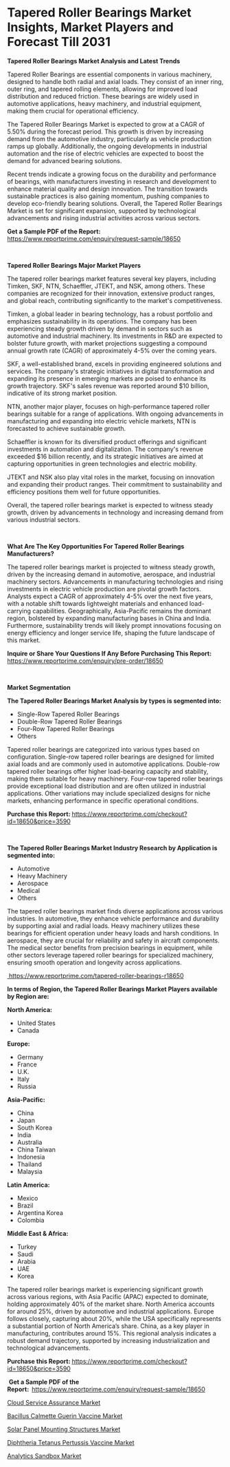 <p><h1>Tapered Roller Bearings Market Insights, Market Players and Forecast Till 2031</h1></p><p><strong>Tapered Roller Bearings Market Analysis and Latest Trends</strong></p>
<p><p>Tapered Roller Bearings are essential components in various machinery, designed to handle both radial and axial loads. They consist of an inner ring, outer ring, and tapered rolling elements, allowing for improved load distribution and reduced friction. These bearings are widely used in automotive applications, heavy machinery, and industrial equipment, making them crucial for operational efficiency.</p><p>The Tapered Roller Bearings Market is expected to grow at a CAGR of 5.50% during the forecast period. This growth is driven by increasing demand from the automotive industry, particularly as vehicle production ramps up globally. Additionally, the ongoing developments in industrial automation and the rise of electric vehicles are expected to boost the demand for advanced bearing solutions. </p><p>Recent trends indicate a growing focus on the durability and performance of bearings, with manufacturers investing in research and development to enhance material quality and design innovation. The transition towards sustainable practices is also gaining momentum, pushing companies to develop eco-friendly bearing solutions. Overall, the Tapered Roller Bearings Market is set for significant expansion, supported by technological advancements and rising industrial activities across various sectors.</p></p>
<p><strong>Get a Sample PDF of the Report:&nbsp;</strong> <a href="https://www.reportprime.com/enquiry/request-sample/18650?utm_campaign=1144&utm_medium=2&utm_source=Github&utm_content=ia&utm_term=21112024&utm_id=tapered-roller-bearings">https://www.reportprime.com/enquiry/request-sample/18650</a></p>
<p>&nbsp;</p>
<p><strong>Tapered Roller Bearings Major Market Players</strong></p>
<p><p>The tapered roller bearings market features several key players, including Timken, SKF, NTN, Schaeffler, JTEKT, and NSK, among others. These companies are recognized for their innovation, extensive product ranges, and global reach, contributing significantly to the market's competitiveness.</p><p>Timken, a global leader in bearing technology, has a robust portfolio and emphasizes sustainability in its operations. The company has been experiencing steady growth driven by demand in sectors such as automotive and industrial machinery. Its investments in R&D are expected to bolster future growth, with market projections suggesting a compound annual growth rate (CAGR) of approximately 4-5% over the coming years.</p><p>SKF, a well-established brand, excels in providing engineered solutions and services. The company's strategic initiatives in digital transformation and expanding its presence in emerging markets are poised to enhance its growth trajectory. SKF's sales revenue was reported around $10 billion, indicative of its strong market position.</p><p>NTN, another major player, focuses on high-performance tapered roller bearings suitable for a range of applications. With ongoing advancements in manufacturing and expanding into electric vehicle markets, NTN is forecasted to achieve sustainable growth.</p><p>Schaeffler is known for its diversified product offerings and significant investments in automation and digitalization. The company's revenue exceeded $16 billion recently, and its strategic initiatives are aimed at capturing opportunities in green technologies and electric mobility.</p><p>JTEKT and NSK also play vital roles in the market, focusing on innovation and expanding their product ranges. Their commitment to sustainability and efficiency positions them well for future opportunities.</p><p>Overall, the tapered roller bearings market is expected to witness steady growth, driven by advancements in technology and increasing demand from various industrial sectors.</p></p>
<p>&nbsp;</p>
<p><strong>What Are The Key Opportunities For Tapered Roller Bearings Manufacturers?</strong></p>
<p><p>The tapered roller bearings market is projected to witness steady growth, driven by the increasing demand in automotive, aerospace, and industrial machinery sectors. Advancements in manufacturing technologies and rising investments in electric vehicle production are pivotal growth factors. Analysts expect a CAGR of approximately 4-5% over the next five years, with a notable shift towards lightweight materials and enhanced load-carrying capabilities. Geographically, Asia-Pacific remains the dominant region, bolstered by expanding manufacturing bases in China and India. Furthermore, sustainability trends will likely prompt innovations focusing on energy efficiency and longer service life, shaping the future landscape of this market.</p></p>
<p><strong>Inquire or Share Your Questions If Any Before Purchasing This Report:</strong> <a href="https://www.reportprime.com/enquiry/pre-order/18650?utm_campaign=1144&utm_medium=2&utm_source=Github&utm_content=ia&utm_term=21112024&utm_id=tapered-roller-bearings">https://www.reportprime.com/enquiry/pre-order/18650</a></p>
<p>&nbsp;</p>
<p><strong>Market Segmentation</strong></p>
<p><strong>The Tapered Roller Bearings Market Analysis by types is segmented into:</strong></p>
<p><ul><li>Single-Row Tapered Roller Bearings</li><li>Double-Row Tapered Roller Bearings</li><li>Four-Row Tapered Roller Bearings</li><li>Others</li></ul></p>
<p><p>Tapered roller bearings are categorized into various types based on configuration. Single-row tapered roller bearings are designed for limited axial loads and are commonly used in automotive applications. Double-row tapered roller bearings offer higher load-bearing capacity and stability, making them suitable for heavy machinery. Four-row tapered roller bearings provide exceptional load distribution and are often utilized in industrial applications. Other variations may include specialized designs for niche markets, enhancing performance in specific operational conditions.</p></p>
<p><strong>Purchase this Report:&nbsp;</strong><a href="https://www.reportprime.com/checkout?id=18650&price=3590&utm_campaign=1144&utm_medium=2&utm_source=Github&utm_content=ia&utm_term=21112024&utm_id=tapered-roller-bearings">https://www.reportprime.com/checkout?id=18650&price=3590</a></p>
<p>&nbsp;</p>
<p><strong>The Tapered Roller Bearings Market Industry Research by Application is segmented into:</strong></p>
<p><ul><li>Automotive</li><li>Heavy Machinery</li><li>Aerospace</li><li>Medical</li><li>Others</li></ul></p>
<p><p>The tapered roller bearings market finds diverse applications across various industries. In automotive, they enhance vehicle performance and durability by supporting axial and radial loads. Heavy machinery utilizes these bearings for efficient operation under heavy loads and harsh conditions. In aerospace, they are crucial for reliability and safety in aircraft components. The medical sector benefits from precision bearings in equipment, while other sectors leverage tapered roller bearings for specialized machinery, ensuring smooth operation and longevity across applications.</p></p>
<p><a href="https://www.reportprime.com/tapered-roller-bearings-r18650?utm_campaign=1144&utm_medium=2&utm_source=Github&utm_content=ia&utm_term=21112024&utm_id=tapered-roller-bearings">&nbsp;https://www.reportprime.com/tapered-roller-bearings-r18650</a></p>
<p><strong>In terms of Region, the Tapered Roller Bearings Market Players available by Region are:</strong></p>
<p>
    <p> <strong> North America: </strong>
        <ul>
            <li>United States</li>
            <li>Canada</li>
        </ul>
        </p> 
    <p> <strong> Europe: </strong>
        <ul>
            <li>Germany</li>
            <li>France</li>
            <li>U.K.</li>
            <li>Italy</li>
            <li>Russia</li>
        </ul>
        </p> 
    <p> <strong> Asia-Pacific: </strong>
        <ul>
            <li>China</li>
            <li>Japan</li>
            <li>South Korea</li>
            <li>India</li>
            <li>Australia</li>
            <li>China Taiwan</li>
            <li>Indonesia</li>
            <li>Thailand</li>
            <li>Malaysia</li>
        </ul>
        </p> 
    <p> <strong> Latin America: </strong>
        <ul>
            <li>Mexico</li>
            <li>Brazil</li>
            <li>Argentina Korea</li>
            <li>Colombia</li>
        </ul>
        </p> 
    <p> <strong> Middle East & Africa: </strong>
        <ul>
            <li>Turkey</li>
            <li>Saudi</li>
            <li>Arabia</li>
            <li>UAE</li>
            <li>Korea</li>
        </ul>
    </p>
    </p>
<p><p>The tapered roller bearings market is experiencing significant growth across various regions, with Asia Pacific (APAC) expected to dominate, holding approximately 40% of the market share. North America accounts for around 25%, driven by automotive and industrial applications. Europe follows closely, capturing about 20%, while the USA specifically represents a substantial portion of North America’s share. China, as a key player in manufacturing, contributes around 15%. This regional analysis indicates a robust demand trajectory, supported by increasing industrialization and technological advancements.</p></p>
<p><strong>Purchase this Report: </strong><a href="https://www.reportprime.com/checkout?id=18650&price=3590&utm_campaign=1144&utm_medium=2&utm_source=Github&utm_content=ia&utm_term=21112024&utm_id=tapered-roller-bearings">https://www.reportprime.com/checkout?id=18650&price=3590</a></p>
<p>&nbsp;<strong>Get a Sample PDF of the Report:&nbsp;&nbsp;</strong><a href="https://www.reportprime.com/enquiry/request-sample/18650?utm_campaign=1144&utm_medium=2&utm_source=Github&utm_content=ia&utm_term=21112024&utm_id=tapered-roller-bearings">https://www.reportprime.com/enquiry/request-sample/18650</a></p>
<p><strong></strong></p>
<p><p><a href="https://www.linkedin.com/pulse/examining-global-cloud-service-assurance-markets-127cagr-qi2ne?utm_campaign=1144&utm_medium=2&utm_source=Github&utm_content=ia&utm_term=21112024&utm_id=tapered-roller-bearings">Cloud Service Assurance Market</a></p><p><a href="https://issuu.com/reportprime-2/docs/bacillus-calmette-guerin-vaccine-ma_f84ea6dee41a77?utm_campaign=1144&utm_medium=2&utm_source=Github&utm_content=ia&utm_term=21112024&utm_id=tapered-roller-bearings">Bacillus Calmette Guerin Vaccine Market</a></p><p><a href="https://www.linkedin.com/pulse/revenue-demand-forecast-solar-panel-mounting-structures-industry-lprde?utm_campaign=1144&utm_medium=2&utm_source=Github&utm_content=ia&utm_term=21112024&utm_id=tapered-roller-bearings">Solar Panel Mounting Structures Market</a></p><p><a href="https://issuu.com/reportprime-2/docs/diphtheria-tetanus-pertussis-vaccin_381620f4f8b775?utm_campaign=1144&utm_medium=2&utm_source=Github&utm_content=ia&utm_term=21112024&utm_id=tapered-roller-bearings">Diphtheria Tetanus Pertussis Vaccine Market</a></p><p><a href="https://www.linkedin.com/pulse/detailed-analysis-analytics-sandbox-market-decision-making-hdlke?utm_campaign=1144&utm_medium=2&utm_source=Github&utm_content=ia&utm_term=21112024&utm_id=tapered-roller-bearings">Analytics Sandbox Market</a></p></p>